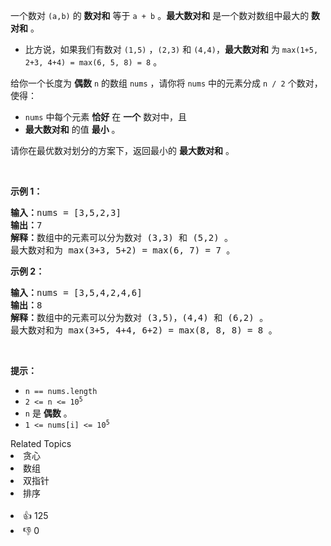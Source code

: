 <p>一个数对&nbsp;<code>(a,b)</code>&nbsp;的 <strong>数对和</strong>&nbsp;等于&nbsp;<code>a + b</code>&nbsp;。<strong>最大数对和</strong>&nbsp;是一个数对数组中最大的&nbsp;<strong>数对和</strong>&nbsp;。</p>

<ul> 
 <li>比方说，如果我们有数对&nbsp;<code>(1,5)</code>&nbsp;，<code>(2,3)</code>&nbsp;和&nbsp;<code>(4,4)</code>，<strong>最大数对和</strong>&nbsp;为&nbsp;<code>max(1+5, 2+3, 4+4) = max(6, 5, 8) = 8</code>&nbsp;。</li> 
</ul>

<p>给你一个长度为 <strong>偶数</strong>&nbsp;<code>n</code>&nbsp;的数组&nbsp;<code>nums</code>&nbsp;，请你将 <code>nums</code>&nbsp;中的元素分成 <code>n / 2</code>&nbsp;个数对，使得：</p>

<ul> 
 <li><code>nums</code>&nbsp;中每个元素&nbsp;<strong>恰好</strong>&nbsp;在 <strong>一个</strong>&nbsp;数对中，且</li> 
 <li><strong>最大数对和</strong>&nbsp;的值 <strong>最小</strong>&nbsp;。</li> 
</ul>

<p>请你在最优数对划分的方案下，返回最小的 <strong>最大数对和</strong>&nbsp;。</p>

<p>&nbsp;</p>

<p><strong>示例 1：</strong></p>

<pre><b>输入：</b>nums = [3,5,2,3]
<b>输出：</b>7
<b>解释：</b>数组中的元素可以分为数对 (3,3) 和 (5,2) 。
最大数对和为 max(3+3, 5+2) = max(6, 7) = 7 。
</pre>

<p><strong>示例 2：</strong></p>

<pre><b>输入：</b>nums = [3,5,4,2,4,6]
<b>输出：</b>8
<b>解释：</b>数组中的元素可以分为数对 (3,5)，(4,4) 和 (6,2) 。
最大数对和为 max(3+5, 4+4, 6+2) = max(8, 8, 8) = 8 。
</pre>

<p>&nbsp;</p>

<p><strong>提示：</strong></p>

<ul> 
 <li><code>n == nums.length</code></li> 
 <li><code>2 &lt;= n &lt;= 10<sup>5</sup></code></li> 
 <li><code>n</code>&nbsp;是 <strong>偶数</strong>&nbsp;。</li> 
 <li><code>1 &lt;= nums[i] &lt;= 10<sup>5</sup></code></li> 
</ul>

<div><div>Related Topics</div><div><li>贪心</li><li>数组</li><li>双指针</li><li>排序</li></div></div><br><div><li>👍 125</li><li>👎 0</li></div>